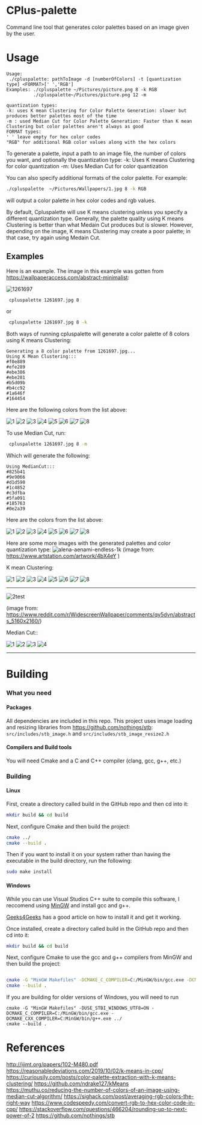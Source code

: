 # CPlus-palette
Command line tool that generates color palettes based on an image given by the user.


# Usage
```
Usage:
 ./cpluspalette: pathToImage -d [numberOfColors] -t [quantization type] <FORMAT>[' ','RGB']
Examples: ./cpluspalette ~/Pictures/picture.png 8 -k RGB
          ./cpluspalette~/Pictures/picture.png 12 -m

quantization types:
-k: uses K mean Clustering for Color Palette Generation: slower but produces better palettes most of the time
-m : used Median Cut for Color Palette Generation: Faster than K mean Clustering but color palettes aren't always as good
FORMAT types:
' ' leave empty for hex color codes
"RGB" for additional RGB color values along with the hex colors

```
To generate a palette, input a path to an image file, the number of colors you want, and optionally the quantization type:
-k: Uses K means Clustering for color quantization
-m: Uses Median Cut for color quantization

You can also specify additional formats of the color palette. For example:
```bash
./cpluspalette  ~/Pictures/Wallpapers/1.jpg 8 -k RGB   
```
will output a color palette in hex color codes and rgb values.

By default, Cpluspalette will use K means clustering unless you specify a different quantization type. Generally, the palette quality using K means Clustering is better than what Medain Cut produces but is slower. However, depending on the image, K means Clustering may create a poor palette; in that case, try again using Medain Cut.

## Examples

Here is an example. The image in this example was gotten from https://wallpaperaccess.com/abstract-minimalist:

![1261697](https://user-images.githubusercontent.com/90001607/224535970-b3313613-cba6-4618-83dc-09cda2df71fe.jpg)


```bash
 cpluspalette 1261697.jpg 8
```
or 
```bash
 cpluspalette 1261697.jpg 8 -k
```
Both ways of running cpluspalette will generate a color palette of 8 colors using K means Clustering: 
```
Generating a 8 color palette from 1261697.jpg... 
Using K Mean Clustering::: 
#f0e889 
#efe289 
#ebe386 
#ebe281 
#b5d09b 
#b4cc92 
#1a646f 
#164454
```
Here are the following colors from the list above:

![1](https://user-images.githubusercontent.com/90001607/224536280-080897c1-5b90-4ce4-a7ce-3f53c6e98a49.png)
![2](https://user-images.githubusercontent.com/90001607/224536281-0d5bbca2-f567-4a80-9e51-0a228e9404db.png)
![3](https://user-images.githubusercontent.com/90001607/224536282-283cee5c-c4b6-4c28-97f3-5791979f85d1.png)
![4](https://user-images.githubusercontent.com/90001607/224536283-cbd72a7a-1e61-47df-9603-d5e0bb64011b.png)
![5](https://user-images.githubusercontent.com/90001607/224536284-45f682cf-08c2-48f5-9ac6-9b3cc9ff2e08.png)
![6](https://user-images.githubusercontent.com/90001607/224536286-f41c1e89-1837-4f1e-a862-eacc80a21c99.png)
![7](https://user-images.githubusercontent.com/90001607/224536288-48b0a2c3-1cb2-41b1-939f-e7c8b420471d.png)
![8](https://user-images.githubusercontent.com/90001607/224536289-ff4cda00-ea7f-4c00-a867-e7ad90e59be8.png)

To use Median Cut, run:
```bash
 cpluspalette 1261697.jpg 8 -m
```
Which will generate the following:
```
Using MedianCut::: 
#825b41 
#9e9066 
#d1d590 
#1c4852 
#c3dfba 
#5fa091 
#185763 
#0e2a39
```
Here are the colors from the list above:

![1](https://user-images.githubusercontent.com/90001607/224536475-a6ccecd0-7f75-42ca-be8b-b39f972a2147.png)
![2](https://user-images.githubusercontent.com/90001607/224536476-c5387073-ffe6-4a1f-a5fe-9d6ba37d69ab.png)
![3](https://user-images.githubusercontent.com/90001607/224536477-d3ce5b2e-d55d-4350-8146-cb6ba2bd0c23.png)
![4](https://user-images.githubusercontent.com/90001607/224536478-e9595b1c-30c6-40f6-9fde-e0d7835ceac5.png)
![5](https://user-images.githubusercontent.com/90001607/224536479-c7038024-7b4c-4a27-8c74-e806844169c4.png)
![6](https://user-images.githubusercontent.com/90001607/224536480-6712fbe0-8d3c-4229-a749-e919883d3e20.png)
![7](https://user-images.githubusercontent.com/90001607/224536482-32588be4-7ffa-46b5-bbab-ec10d68465c8.png)
![8](https://user-images.githubusercontent.com/90001607/224536483-105b2a1b-ea03-40ad-ad24-2de66d5f22ec.png)

Here are some more images with the generated palettes and color quantization type:
![alena-aenami-endless-1k](https://user-images.githubusercontent.com/90001607/224536600-bdf0c8a8-5832-43c9-9bdb-6c3eb9b52960.jpg)
(image from: https://www.artstation.com/artwork/4bX4eY )

K mean Clustering:

![1](https://user-images.githubusercontent.com/90001607/224536770-474d5fb8-b2b1-491a-bf44-e78c0e86e9ee.png)
![2](https://user-images.githubusercontent.com/90001607/224536772-78e5e4f7-a5e0-41fc-b58b-ebe021b9a6c3.png)
![3](https://user-images.githubusercontent.com/90001607/224536773-f5c16c19-d103-45c1-ae46-ed319859824c.png)
![4](https://user-images.githubusercontent.com/90001607/224536774-a915b921-8d6d-444f-8bb6-bdba195cb327.png)
![5](https://user-images.githubusercontent.com/90001607/224536775-96a3e5a3-fdde-4f7e-bf07-4663890f6295.png)
![6](https://user-images.githubusercontent.com/90001607/224536776-45a69ea6-84c1-42ee-8a8a-ba87d45e8474.png)
![7](https://user-images.githubusercontent.com/90001607/224536777-8ff2e756-f565-469e-96c8-7dba7f46a9c6.png)
![8](https://user-images.githubusercontent.com/90001607/224536778-9a9c8caa-85d7-4bfa-a169-36e2e4703bd7.png)

_______________________________________________________________________________________________________________

![2test](https://user-images.githubusercontent.com/90001607/224842789-ee3dd660-78ac-4ed3-9cda-979dbc3c6442.png)

(image from: https://www.reddit.com/r/WidescreenWallpaper/comments/qy5dvn/abstracts_5160x2160/)


Median Cut::

![1](https://user-images.githubusercontent.com/90001607/224843431-b0216f26-9e87-48a8-a179-c1fd267d8b3b.png)
![2](https://user-images.githubusercontent.com/90001607/224843434-ffbc4131-7258-48a9-9f24-39296f2fc546.png)
![3](https://user-images.githubusercontent.com/90001607/224843436-905053bc-9f0b-4832-9c1e-40e6f11da1a6.png)
![4](https://user-images.githubusercontent.com/90001607/224843437-a0e4cd99-434e-4325-9088-c89188745795.png)

________________________________________________________________________________________________________________

# Building

### What you need
#### Packages

All dependencies are included in this repo. This project uses image loading and resizing libraries from https://github.com/nothings/stb: `src/includes/stb_image.h` and `src/includes/stb_image_resize2.h`

#### Compilers and Build tools
You will need Cmake and a C and C++ compiler (clang, gcc, g++, etc.)

### Building

#### Linux

First, create a directory called build in the GitHub repo and then cd into it:
```bash
mkdir build && cd build
```

Next, configure Cmake and then build the project:
```bash
cmake ../
cmake --build .
```

Then if you want to install it on your system rather than having the executable
in the build directory, run the following:
```bash
sudo make install
```
#### Windows

While you can use Visual Studios C++ suite to compile this software, I reccomend using [MinGW](https://sourceforge.net/projects/mingw/) and install gcc and g++. 

[Geeks4Geeks](https://www.geeksforgeeks.org/installing-mingw-tools-for-c-c-and-changing-environment-variable/#) has a good article on how to install it and get it working.

Once installed, create a directory called build in the GitHub repo and then cd into it:
```bash
mkdir build && cd build
```
Next, configure Cmake to use the gcc and g++ compilers from MinGW and then build the project:
```bash

cmake -G "MinGW Makefiles" -DCMAKE_C_COMPILER=C:/MinGW/bin/gcc.exe -DCMAKE_CXX_COMPILER=C:MinGW/bin/g++.exe ../
cmake --build .
```

If you are building for older versions of Windows, you will need to run
```
cmake -G "MinGW Makefiles" -DUSE_STBI_WINDOWS_UTF8=ON -DCMAKE_C_COMPILER=C:/MinGW/bin/gcc.exe -DCMAKE_CXX_COMPILER=C:MinGW/bin/g++.exe ../
cmake --build .
```

# References
http://ijimt.org/papers/102-M480.pdf
https://reasonabledeviations.com/2019/10/02/k-means-in-cpp/
https://curiousily.com/posts/color-palette-extraction-with-k-means-clustering/
https://github.com/ndrake127/kMeans
https://muthu.co/reducing-the-number-of-colors-of-an-image-using-median-cut-algorithm/
https://sighack.com/post/averaging-rgb-colors-the-right-way
https://www.codespeedy.com/convert-rgb-to-hex-color-code-in-cpp/
https://stackoverflow.com/questions/466204/rounding-up-to-next-power-of-2
https://github.com/nothings/stb
